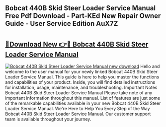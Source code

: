 ## Bobcat 440B  Skid Steer Loader Service Manual Free Pdf Download - Part-KEd New Repair Owner Guide - User Service Edition AuX7Z

# <h2><a href="http://bc48860.oget.top/?id=Bobcat+440B++Skid+Steer+Loader+Service+Manual">🔗Download New 👉🔴 Bobcat 440B  Skid Steer Loader Service Manual</a></h2>

[![Bobcat 440B  Skid Steer Loader Service Manual new download](https://i.imgur.com/5g1atiW.png)](http://bc48860.oget.top/?id=Bobcat+440B++Skid+Steer+Loader+Service+Manual)
Hello and welcome to the user manual for your newly linked Bobcat 440B  Skid Steer Loader Service Manual. This guide is here to help you master the functions and capabilities of your product. Inside, you will find detailed instructions for installation, usage, maintenance, and troubleshooting. Important Notes Bobcat 440B  Skid Steer Loader Service Manual Please take note of any important information throughout this manual. List of features are just some of the remarkable capabilities available in your new Bobcat 440B  Skid Steer Loader Service Manual. We're Here to Help You Every Step of the Way Bobcat 440B  Skid Steer Loader Service Manual. Our customer support team is available throughout your journey.
